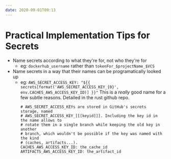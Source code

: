 ```yaml
---
date: 2020-09-01T09:13
---
```


# Practical Implementation Tips for Secrets

- Name secrets according to what they're for, not who they're for
  - eg: `dockerhub_username` rather than `tokenFor_$projectName_$VCS`
- Name secrets in a way that their names can be programatically looked up
  - eg: `AWS_SECRET_ACCESS_KEY: "${{ secrets[format('AWS_SECRET_ACCESS_KEY_{0}', env.CACHES_AWS_ACCESS_KEY_ID)] }}"`
    This is a _really_ good name for a few subtle reasons. Detailed in the rust github repo.
    ```
    # AWS_SECRET_ACCESS_KEYs are stored in GitHub's secrets storage, named
    # AWS_SECRET_ACCESS_KEY_[[[keyid]]]. Including the key id in the name allows to
    # rotate them in a single branch while keeping the old key in another
    # branch, which wouldn't be possible if the key was named with the kind
    # (caches, artifacts...).
    CACHES_AWS_ACCESS_KEY_ID: the_cache_id
    ARTIFACTS_AWS_ACCESS_KEY_ID: the_artifact_id
    ```
